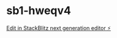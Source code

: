 # sb1-hweqv4

[Edit in StackBlitz next generation editor ⚡️](https://stackblitz.com/~/github.com/nethum3/sb1-hweqv4)